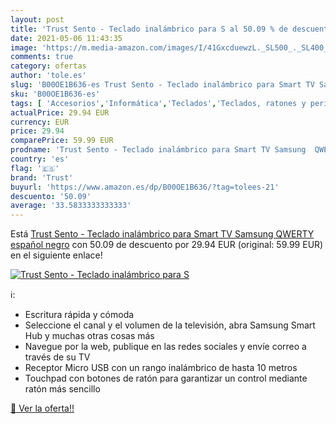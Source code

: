 ```yaml
---
layout: post
title: 'Trust Sento - Teclado inalámbrico para S al 50.09 % de descuento'
date: 2021-05-06 11:43:35
image: 'https://m.media-amazon.com/images/I/41GxcduewzL._SL500_._SL400_.jpg'
comments: true
category: ofertas
author: 'tole.es'
slug: 'B00OE1B636-es Trust Sento - Teclado inalámbrico para Smart TV Samsung...'
sku: 'B00OE1B636-es'
tags: [ 'Accesorios','Informática','Teclados','Teclados, ratones y periféricos de entrada','smart','trust','tv', ]
actualPrice: 29.94 EUR
currency: EUR
price: 29.94
comparePrice: 59.99 EUR
prodname: 'Trust Sento - Teclado inalámbrico para Smart TV Samsung  QWERTY español  negro'
country: 'es'
flag: '🇪🇸'
brand: 'Trust'
buyurl: 'https://www.amazon.es/dp/B00OE1B636/?tag=tolees-21'
descuento: '50.09'
average: '33.5833333333333'
---
```


Está [Trust Sento - Teclado inalámbrico para Smart TV Samsung  QWERTY español  negro](https://www.amazon.es/dp/B00OE1B636/?tag=tolees-21) con 50.09 de descuento por 29.94 EUR (original: 59.99 EUR) en el siguiente enlace!

[![Trust Sento - Teclado inalámbrico para S](https://m.media-amazon.com/images/I/41GxcduewzL._SL500_._SL400_.jpg)](https://www.amazon.es/dp/B00OE1B636/?tag=tolees-21)

ℹ️:

- Escritura rápida y cómoda
- Seleccione el canal y el volumen de la televisión, abra Samsung Smart Hub y muchas otras cosas más
- Navegue por la web, publique en las redes sociales y envíe correo a través de su TV
- Receptor Micro USB con un rango inalámbrico de hasta 10 metros
- Touchpad con botones de ratón para garantizar un control mediante ratón más sencillo

[🛒 Ver la oferta!!](https://www.amazon.es/dp/B00OE1B636/?tag=tolees-21)
